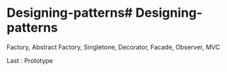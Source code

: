 # Designing-patterns# Designing-patterns

Factory, Abstract Factory, Singletone, Decorator, Facade, Observer, MVC

Last  :  Prototype
